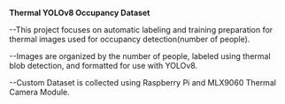 **Thermal YOLOv8 Occupancy Dataset**

--This project focuses on automatic labeling and training preparation for thermal images used for occupancy detection(number of people).

--Images are organized by the number of people, labeled using thermal blob detection, and formatted for use with YOLOv8.

--Custom Dataset is collected  using Raspberry Pi and MLX9060 Thermal Camera Module. 
